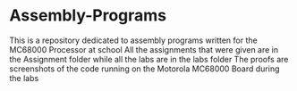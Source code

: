 # Assembly-Programs
This is a repository dedicated to assembly programs written for the MC68000 Processor at school 
All the assignments that were given are in the Assignment folder while all the labs are in the labs folder
The proofs are screenshots of the code running on the Motorola MC68000 Board during the labs
